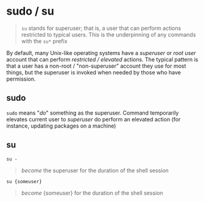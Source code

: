 # sudo / su

> `su` stands for superuser; that is, a user that can perform actions restricted to typical users. This is the underpinning of any commands with the `su*` prefix

By default, many Unix-like operating systems have a *superuser* or *root user* account that can perform *restricted / elevated* actions. The typical pattern is that a user has a non-root / "non-superuser" account they use for most things, but the superuser is invoked when needed by those who have permission.

## sudo

`sudo` means "*do*" something as the superuser. Command temporarily elevates current user to *superuser* do perform an elevated action (for instance, updating packages on a machine)

## su

`su -`

> *become* the superuser for the duration of the shell session


`su {someuser}`

> *become* {someuser} for the duration of the shell session